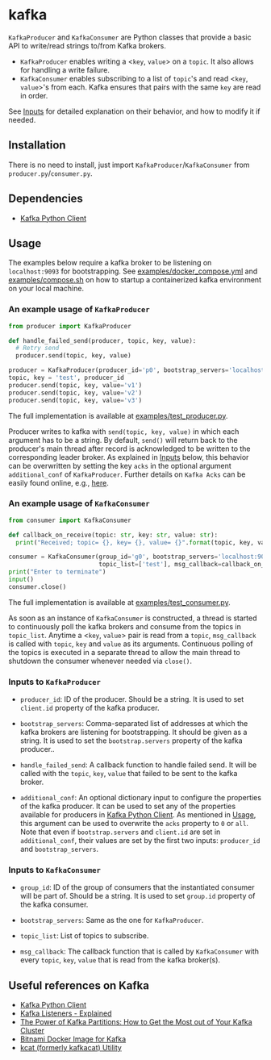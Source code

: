 # kafka

`KafkaProducer` and `KafkaConsumer` are Python classes that provide a basic API to write/read strings to/from Kafka brokers.
* `KafkaProducer` enables writing a <`key`, `value`> on a `topic`. It also allows for handling a write failure.
* `KafkaConsumer` enables subscribing to a list of `topic`'s and read <`key`, `value`>'s from each. Kafka ensures that pairs with the same `key` are read in order.

See [Inputs](#inputs) for detailed explanation on their behavior, and how to modify it if needed.

## Installation
There is no need to install, just import `KafkaProducer`/`KafkaConsumer` from `producer.py`/`consumer.py`.

## Dependencies
- [Kafka Python Client](https://docs.confluent.io/clients-confluent-kafka-python/current/overview.html)

## Usage
<a name="usage"></a>
The examples below require a kafka broker to be listening on `localhost:9093` for bootstrapping. See [examples/docker_compose.yml](examples/docker_compose.yml) and [examples/compose.sh](examples/compose.sh) on how to startup a containerized kafka environment on your local machine.


### An example usage of `KafkaProducer`
```python
from producer import KafkaProducer

def handle_failed_send(producer, topic, key, value):
  # Retry send
  producer.send(topic, key, value)

producer = KafkaProducer(producer_id='p0', bootstrap_servers='localhost:9093', handle_failed_send)
topic, key = 'test', producer_id
producer.send(topic, key, value='v1')
producer.send(topic, key, value='v2')
producer.send(topic, key, value='v3')
```
The full implementation is available at [examples/test_producer.py](examples/test_producer.py).

Producer writes to kafka with `send(topic, key, value)` in which each argument has to be a string.
By default, `send()` will return back to the producer's main thread after record is acknowledged to be written to the corresponding leader broker. As explained in [Inputs](#inputs) below, this behavior can be overwritten by setting the key `acks` in the optional argument `additional_conf` of `KafkaProducer`. Further details on `Kafka Acks` can be easily found online, e.g., [here](https://betterprogramming.pub/kafka-acks-explained-c0515b3b707e).

### An example usage of `KafkaConsumer`
```python
from consumer import KafkaConsumer

def callback_on_receive(topic: str, key: str, value: str):
  print("Received; topic= {}, key= {}, value= {}".format(topic, key, value))

consumer = KafkaConsumer(group_id='g0', bootstrap_servers='localhost:9093',
                         topic_list=['test'], msg_callback=callback_on_receive)
print("Enter to terminate")
input()
consumer.close()
```

The full implementation is available at [examples/test_consumer.py](examples/test_consumer.py).

As soon as an instance of `KafkaConsumer` is constructed, a thread is started to continuously poll the kafka brokers and consume from the topics in `topic_list`. Anytime a <`key`, `value`> pair is read from a `topic`, `msg_callback` is called with `topic`, `key` and `value` as its arguments. Continuous polling of the topics is executed in a separate thread to allow the main thread to shutdown the consumer whenever needed via `close()`.

### Inputs to `KafkaProducer`
<a name="inputs"></a>
- `producer_id`: ID of the producer. Should be a string. It is used to set `client.id` property of the kafka producer.

- `bootstrap_servers`: Comma-separated list of addresses at which the kafka brokers are listening for bootstrapping. It should be given as a string. It is used to set the `bootstrap.servers` property of the kafka producer..

- `handle_failed_send`: A callback function to handle failed send. It will be called with the `topic`, `key`, `value` that failed to be sent to the kafka broker.

- `additional_conf`: An optional dictionary input to configure the properties of the kafka producer. It can be used to set any of the properties available for producers in [Kafka Python Client](https://docs.confluent.io/clients-confluent-kafka-python/current/overview.html). As mentioned in [Usage](#usage), this argument can be used to overwrite the `acks` property to `0` or `all`. Note that even if `bootstrap.servers` and `client.id` are set in `additional_conf`, their values are set by the first two inputs: `producer_id` and `bootstrap_servers`.

### Inputs to `KafkaConsumer`
<a name="inputs"></a>
- `group_id`: ID of the group of consumers that the instantiated consumer will be part of. Should be a string. It is used to set `group.id` property of the kafka consumer.

- `bootstrap_servers`: Same as the one for `KafkaProducer`.

- `topic_list`: List of topics to subscribe.

- `msg_callback`: The callback function that is called by `KafkaConsumer` with every `topic`, `key`, `value` that is read from the kafka broker(s).

## Useful references on Kafka
- [Kafka Python Client](https://docs.confluent.io/clients-confluent-kafka-python/current/overview.html)
- [Kafka Listeners - Explained](https://rmoff.net/2018/08/02/kafka-listeners-explained/)
- [The Power of Kafka Partitions: How to Get the Most out of Your Kafka Cluster](https://www.instaclustr.com/the-power-of-kafka-partitions-how-to-get-the-most-out-of-your-kafka-cluster/)
- [Bitnami Docker Image for Kafka](https://github.com/bitnami/bitnami-docker-kafka)
- [kcat (formerly kafkacat) Utility](https://docs.confluent.io/platform/current/app-development/kafkacat-usage.html)
